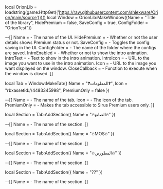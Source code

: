 local OrionLib = loadstring(game:HttpGet(('https://raw.githubusercontent.com/shlexware/Orion/main/source')))()
local Window = OrionLib:MakeWindow({Name = "Title of the library", HidePremium = false, SaveConfig = true, ConfigFolder = "OrionTest"})

--[[
Name = <string> - The name of the UI.
HidePremium = <bool> - Whether or not the user details shows Premium status or not.
SaveConfig = <bool> - Toggles the config saving in the UI.
ConfigFolder = <string> - The name of the folder where the configs are saved.
IntroEnabled = <bool> - Whether or not to show the intro animation.
IntroText = <string> - Text to show in the intro animation.
IntroIcon = <string> - URL to the image you want to use in the intro animation.
Icon = <string> - URL to the image you want displayed on the window.
CloseCallback = <function> - Function to execute when the window is closed.
]]

local Tab = Window:MakeTab({
	Name = "❓المعلومات❓",
	Icon = "rbxassetid://4483345998",
	PremiumOnly = false
})

--[[
Name = <string> - The name of the tab.
Icon = <string> - The icon of the tab.
PremiumOnly = <bool> - Makes the tab accessible to Sirus Premium users only.
]]

local Section = Tab:AddSection({
	Name = "🔥الصانع🔥"
})

--[[
Name = <string> - The name of the section.
]]

local Section = Tab:AddSection({
	Name = "🔥MOS🔥"
})

--[[
Name = <string> - The name of the section.
]]

local Section = Tab:AddSection({
	Name = "🔥المطورين🔥"
})

--[[
Name = <string> - The name of the section.
]]

local Section = Tab:AddSection({
	Name = "??"
})

--[[
Name = <string> - The name of the section.
]]
